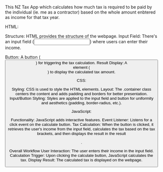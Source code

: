 This NZ Tax App which calculates how much tax is required to be paid by the individual (ie. me as a contractor) based on the whole amount enbtered as income for that tax year.

HTML:

Structure: HTML provides the structure of the webpage.
Input Field: There's an input field (<input type="number" id="incomeInput">) where users can enter their income.

Button: A button (<button id="calculateButton">) for triggering the tax calculation.
Result Display: A <div> element (<div id="result"></div>) to display the calculated tax amount.

CSS:

Styling: CSS is used to style the HTML elements.
Layout: The .container class centers the content and adds padding and borders for better presentation.
Input/Button Styling: Styles are applied to the input field and button for uniformity and aesthetics (padding, border-radius, etc.).

JavaScript:

Functionality: JavaScript adds interactive features.
Event Listener: Listens for a click event on the calculate button.
Tax Calculation: When the button is clicked, it retrieves the user's income from the input field, calculates the tax based on the tax brackets, and then displays the result in the result <div>.

Overall Workflow
User Interaction: The user enters their income in the input field.
Calculation Trigger: Upon clicking the calculate button, JavaScript calculates the tax.
Display Result: The calculated tax is displayed on the webpage.
